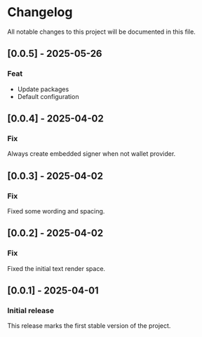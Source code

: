 # Changelog

All notable changes to this project will be documented in this file.

## [0.0.5] - 2025-05-26

### Feat

- Update packages
- Default configuration

## [0.0.4] - 2025-04-02

### Fix

Always create embedded signer when not wallet provider. 

## [0.0.3] - 2025-04-02

### Fix

Fixed some wording and spacing.

## [0.0.2] - 2025-04-02

### Fix

Fixed the initial text render space.

## [0.0.1] - 2025-04-01

### Initial release

This release marks the first stable version of the project.
